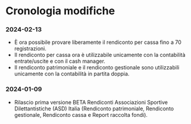 # Cronologia modifiche  
### 2024-02-13
* È ora possibile provare liberamente il rendiconto per cassa fino a 70 registrazioni.  
* Il rendiconto per cassa ora è utilizzabile unicamente con la contabilità entrate/uscite e con il cash manager.  
* Il rendiconto patrimoniale e il rendiconto gestionale sono utilizzabili unicamente con la contabilità in partita doppia.  
### 2024-01-09
* Rilascio prima versione BETA Rendiconti Associazioni Sportive Dilettantistiche (ASD) Italia (Rendiconto patrimoniale, Rendiconto gestionale, Rendiconto cassa e Report raccolta fondi).  
